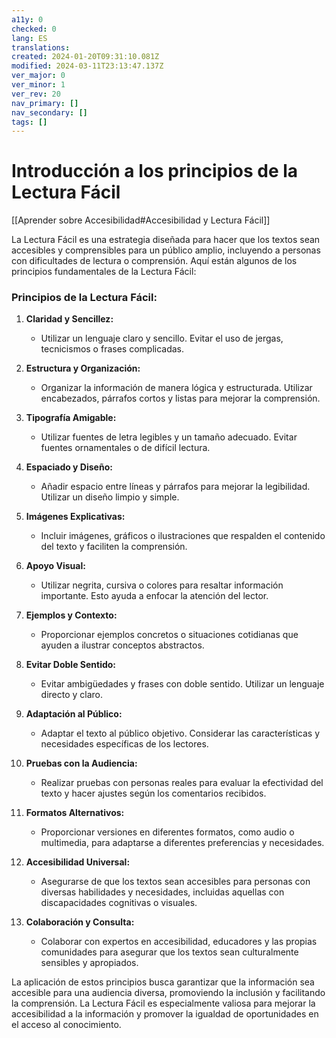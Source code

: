 ```yaml
---
a11y: 0
checked: 0
lang: ES
translations: 
created: 2024-01-20T09:31:10.081Z
modified: 2024-03-11T23:13:47.137Z
ver_major: 0
ver_minor: 1
ver_rev: 20
nav_primary: []
nav_secondary: []
tags: []
---
```

# Introducción a los principios de la Lectura Fácil

[[Aprender sobre Accesibilidad#Accesibilidad y Lectura Fácil]]

La Lectura Fácil es una estrategia diseñada para hacer que los textos sean accesibles y comprensibles para un público amplio, incluyendo a personas con dificultades de lectura o comprensión. Aquí están algunos de los principios fundamentales de la Lectura Fácil:

### Principios de la Lectura Fácil:

1. **Claridad y Sencillez:**
   - Utilizar un lenguaje claro y sencillo. Evitar el uso de jergas, tecnicismos o frases complicadas.

2. **Estructura y Organización:**
   - Organizar la información de manera lógica y estructurada. Utilizar encabezados, párrafos cortos y listas para mejorar la comprensión.

3. **Tipografía Amigable:**
   - Utilizar fuentes de letra legibles y un tamaño adecuado. Evitar fuentes ornamentales o de difícil lectura.

4. **Espaciado y Diseño:**
   - Añadir espacio entre líneas y párrafos para mejorar la legibilidad. Utilizar un diseño limpio y simple.

5. **Imágenes Explicativas:**
   - Incluir imágenes, gráficos o ilustraciones que respalden el contenido del texto y faciliten la comprensión.

6. **Apoyo Visual:**
   - Utilizar negrita, cursiva o colores para resaltar información importante. Esto ayuda a enfocar la atención del lector.

7. **Ejemplos y Contexto:**
   - Proporcionar ejemplos concretos o situaciones cotidianas que ayuden a ilustrar conceptos abstractos.

8. **Evitar Doble Sentido:**
   - Evitar ambigüedades y frases con doble sentido. Utilizar un lenguaje directo y claro.

9. **Adaptación al Público:**
   - Adaptar el texto al público objetivo. Considerar las características y necesidades específicas de los lectores.

10. **Pruebas con la Audiencia:**
    - Realizar pruebas con personas reales para evaluar la efectividad del texto y hacer ajustes según los comentarios recibidos.

11. **Formatos Alternativos:**
    - Proporcionar versiones en diferentes formatos, como audio o multimedia, para adaptarse a diferentes preferencias y necesidades.

12. **Accesibilidad Universal:**
    - Asegurarse de que los textos sean accesibles para personas con diversas habilidades y necesidades, incluidas aquellas con discapacidades cognitivas o visuales.

13. **Colaboración y Consulta:**
    - Colaborar con expertos en accesibilidad, educadores y las propias comunidades para asegurar que los textos sean culturalmente sensibles y apropiados.

La aplicación de estos principios busca garantizar que la información sea accesible para una audiencia diversa, promoviendo la inclusión y facilitando la comprensión. La Lectura Fácil es especialmente valiosa para mejorar la accesibilidad a la información y promover la igualdad de oportunidades en el acceso al conocimiento.